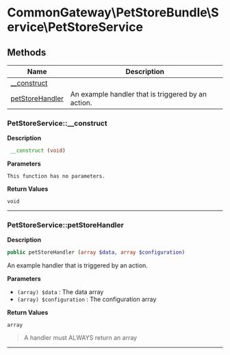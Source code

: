 # CommonGateway\PetStoreBundle\Service\PetStoreService  







## Methods

| Name | Description |
|------|-------------|
|[__construct](#petstoreservice__construct)||
|[petStoreHandler](#petstoreservicepetstorehandler)|An example handler that is triggered by an action.|




### PetStoreService::__construct  

**Description**

```php
 __construct (void)
```

 

 

**Parameters**

`This function has no parameters.`

**Return Values**

`void`


<hr />


### PetStoreService::petStoreHandler  

**Description**

```php
public petStoreHandler (array $data, array $configuration)
```

An example handler that is triggered by an action. 

 

**Parameters**

* `(array) $data`
: The data array  
* `(array) $configuration`
: The configuration array  

**Return Values**

`array`

> A handler must ALWAYS return an array


<hr />

